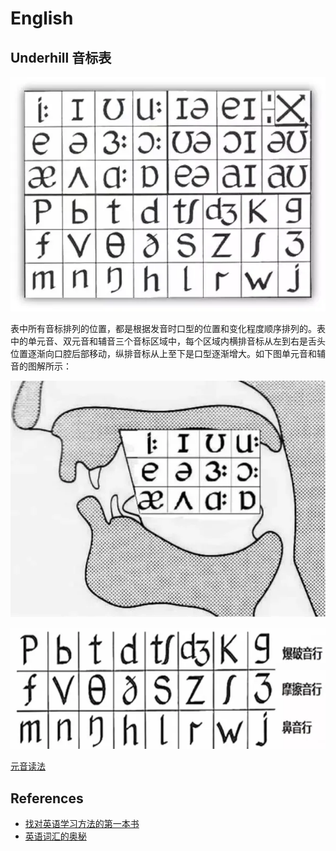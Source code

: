 # English

## Underhill 音标表

![](../images/underhill.webp)

表中所有音标排列的位置，都是根据发音时口型的位置和变化程度顺序排列的。表中的单元音、双元音和辅音三个音标区域中，每个区域内横排音标从左到右是舌头位置逐渐向口腔后部移动，纵排音标从上至下是口型逐渐增大。如下图单元音和辅音的图解所示：

![](../images/underhill2.webp)

![](../images/underhill3.webp)

[元音读法](https://www.bilibili.com/video/BV1e7411h7Zn/)

## References

- [找对英语学习方法的第一本书](https://book.douban.com/subject/11522125/)
- [英语词汇的奥秘](https://book.douban.com/subject/24382812/)
